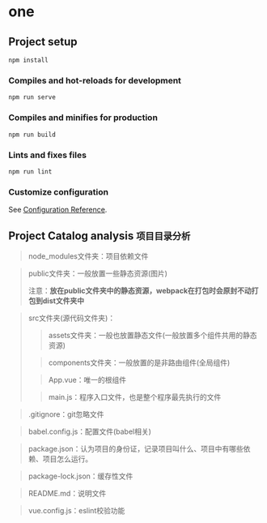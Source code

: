 # one

## Project setup
```
npm install
```

### Compiles and hot-reloads for development
```
npm run serve
```

### Compiles and minifies for production
```
npm run build
```

### Lints and fixes files
```
npm run lint
```

### Customize configuration
See [Configuration Reference](https://cli.vuejs.org/config/).

## Project Catalog analysis `项目目录分析`

> node_modules文件夹：项目依赖文件

> public文件夹：一般放置一些静态资源(图片)
>
> 注意：**放在public文件夹中的静态资源，webpack在打包时会原封不动打包到dist文件夹中**

> src文件夹(源代码文件夹)：
>
> > assets文件夹：一般也放置静态文件(一般放置多个组件共用的静态资源)
>
> > components文件夹：一般放置的是非路由组件(全局组件)
>
> > App.vue：唯一的根组件
>
> > main.js：程序入口文件，也是整个程序最先执行的文件

> .gitignore：git忽略文件

> babel.config.js：配置文件(babel相关)

> package.json：认为项目的身份证，记录项目叫什么、项目中有哪些依赖、项目怎么运行。

> package-lock.json：缓存性文件

> README.md：说明文件

> vue.config.js：eslint校验功能